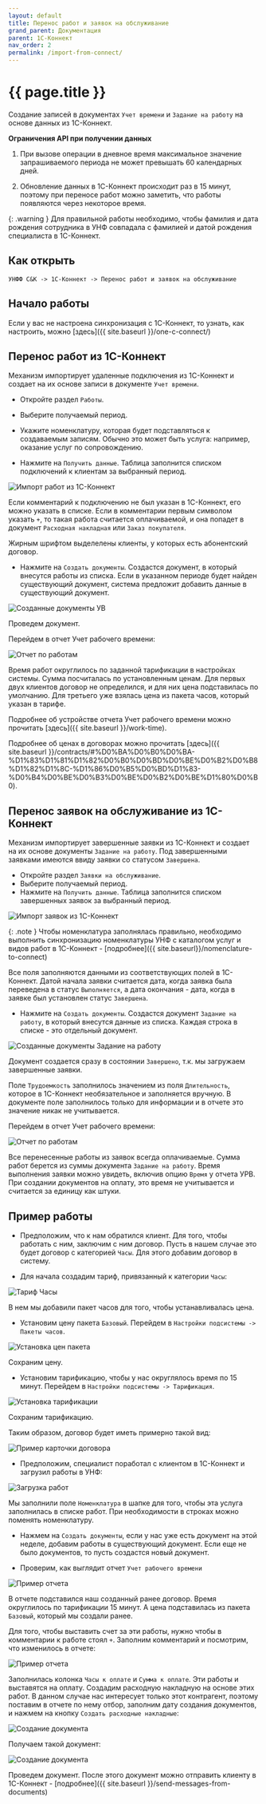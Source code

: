 ```yaml
---
layout: default
title: Перенос работ и заявок на обслуживание
grand_parent: Документация
parent: 1С-Коннект
nav_order: 2
permalink: /import-from-connect/
---
```


# {{ page.title }}

Создание записей в документах `Учет времени` и `Задание на работу` на основе данных из 1С-Коннект.

**Ограничения API при получении данных**

1. При вызове операции в дневное время максимальное значение запрашиваемого периода не может превышать 60 календарных дней.

2. Обновление данных в 1С-Коннект происходит раз в 15 минут, поэтому при переносе работ можно заметить, что работы появляются через некоторое время.

{: .warning }
Для правильной работы необходимо, чтобы фамилия и дата рождения сотрудника в УНФ совпадала с фамилией и датой рождения специалиста в 1С-Коннект.

## Как открыть

`УНФФ С&К -> 1С-Коннект -> Перенос работ и заявок на обслуживание`

## Начало работы

Если у вас не настроена синхронизация с 1С-Коннект, то узнать, как настроить, можно [здесь]({{ site.baseurl }}/one-c-connect/)

## Перенос работ из 1С-Коннект

Механизм импортирует удаленные подключения из 1С-Коннект и создает на их основе записи в документе `Учет времени`.

* Откройте раздел `Работы`.
* Выберите получаемый период.
* Укажите номенклатуру, которая будет подставляться к создаваемым записям. Обычно это может быть услуга: например, оказание услуг по сопровождению.

* Нажмите на `Получить данные`. Таблица заполнится списком подключений к клиентам за выбранный период.

![Импорт работ из 1С-Коннект](../img/import-from-connect.png)

Если комментарий к подключению не был указан в 1С-Коннект, его можно указать в списке.
Если в комментарии первым символом указать `+`, то такая работа считается оплачиваемой, и она попадет в документ `Расходная накладная` или `Заказ покупателя`.

Жирным шрифтом выделелены клиенты, у которых есть абонентский договор.

* Нажмите на `Создать документы`. Создастся документ, в который внесутся работы из списка. Если в указанном периоде будет найден существующий документ, система предложит добавить данные в существующий документ.

![Созданные документы УВ](../img/work-time-document.png)

Проведем документ.

Перейдем в отчет Учет рабочего времени:

![Отчет по работам](../img/work-time-report.png)

Время работ округлилось по заданной тарификации в настройках системы.
Сумма посчиталась по установленным ценам. Для первых двух клиентов договор не определился, и для них цена подставилась по умолчанию.
Для третьего уже взялась цена из пакета часов, который указан в тарифе.

Подробнее об устройстве отчета Учет рабочего времени можно прочитать [здесь]({{ site.baseurl }}/work-time).

Подробнее об ценах в договорах можно прочитать [здесь]({{ site.baseurl }}/contracts/#%D0%BA%D0%B0%D0%BA-%D1%83%D1%81%D1%82%D0%B0%D0%BD%D0%BE%D0%B2%D0%B8%D1%82%D1%8C-%D1%86%D0%B5%D0%BD%D1%83-%D0%B4%D0%BE%D0%B3%D0%BE%D0%B2%D0%BE%D1%80%D0%B0).

## Перенос заявок на обслуживание из 1С-Коннект

Механизм импортирует завершенные заявки из 1С-Коннект и создает на их основе документы `Задание на работу`. Под завершенными заявками имеются ввиду заявки со статусом `Завершена`.

* Откройте раздел `Заявки на обслуживание`.
* Выберите получаемый период.
* Нажмите на `Получить данные`. Таблица заполнится списком завершенных заявок за выбранный период.

![Импорт заявок из 1С-Коннект](../img/requests-import-from-connect.png)

{: .note }
Чтобы номенклатура заполнялась правильно, необходимо выполнить синхронизацию номенклатуры УНФ с каталогом услуг и видов работ в 1С-Коннект - [подробнее]({{ site.baseurl}}/nomenclature-to-connect)

Все поля заполняются данными из соответствующих полей в 1С-Коннект.
Датой начала заявки считается дата, когда заявка была переведена в статус `Выполняется`, а дата окончания - дата, когда в заявке был установлен статус `Завершена`. 

* Нажмите на `Создать документы`. Создастся документ `Задание на работу`, в который внесутся данные из списка. Каждая строка в списке - это отдельный документ.

![Созданные документы Задание на работу](../img/task-on-work-document.png)

Документ создается сразу в состоянии `Завершено`, т.к. мы загружаем завершенные заявки.

Поле `Трудоемкость` заполнилось значением из поля `Длительность`, которое в 1С-Коннект необязательное и заполняется вручную. В документе поле заполнилось только для информации и в отчете это значение никак не учитывается.

Перейдем в отчет Учет рабочего времени:

![Отчет по работам](../img/work-time-report-with-tasks-on-work.png)

Все перенесенные работы из заявок всегда оплачиваемые. Сумма работ берется из суммы документа `Задание на работу`.
Время выполнения заявки можно увидеть, включив опцию `Время` у отчета УРВ. При создании документов на оплату, это время не учитывается и считается за единицу как штуки.

## Пример работы

* Предположим, что к нам обратился клиент. Для того, чтобы работать с ним, заключим с ним договор.
Пусть в нашем случае это будет договор с категорией `Часы`. Для этого добавим договор в систему.

* Для начала создадим тариф, привязанный к категории `Часы`:

![Тариф Часы](../img/example-tarif.png)

В нем мы добавили пакет часов для того, чтобы устанавливалась цена.

* Установим цену пакета `Базовый`. Перейдем в `Настройки подсистемы -> Пакеты часов`.

![Установка цен пакета](../img/ex-price-package.png)

Сохраним цену.

* Установим тарификацию, чтобы у нас округлялось время по 15 минут. Перейдем в `Настройки подсистемы -> Тарификация`.

![Установка тарификации](../img/ex-tarification.png)

Сохраним тарификацию.

Таким образом, договор будет иметь примерно такой вид:

![Пример карточки договора](../img/ex-contract.png)

* Предположим, специалист поработал с клиентом в 1С-Коннект и загрузил работы в УНФ:

![Загрузка работ](../img/ex-import-from-connect.png)

Мы заполнили поле `Номенклатура` в шапке для того, чтобы эта услуга заполнилась в списке работ. При необходимости в строках можно поменять номенклатуру.

* Нажмем на `Создать документы`, если у нас уже есть документ на этой неделе, добавим работы в существующий документ. Если еще не было документов, то пусть создастся новый документ.

* Проверим, как выглядит отчет `Учет рабочего времени`

![Пример отчета](../img/ex-work-time-report.png)

В отчете подставился наш созданный ранее договор.
Время округлилось по тарификации 15 минут. А цена подставилась из пакета `Базовый`, который мы создали ранее.

Для того, чтобы выставить счет за эти работы, нужно чтобы в комментарии к работе стоял `+`. Заполним комментарий и посмотрим, что изменилось в отчете:

![Пример отчета](../img/paid-work-time.png)

Заполнилась колонка `Часы к оплате` и `Сумма к оплате`. Эти работы и выставятся на оплату.
Создадим расходную накладную на основе этих работ. В данном случае нас интересует только этот контрагент, поэтому поставим в отчете по нему отбор, заполним дату создания документов, и нажмем на кнопку `Создать расходные накладные`:

![Создание документа](../img/ex-create-doc.png)

Получаем такой документ:

![Создание документа](../img/ex-doc-from-report.png)

Проведем документ. После этого документ можно отправить клиенту в 1С-Коннект - [подробнее]({{ site.baseurl }}/send-messages-from-documents)
